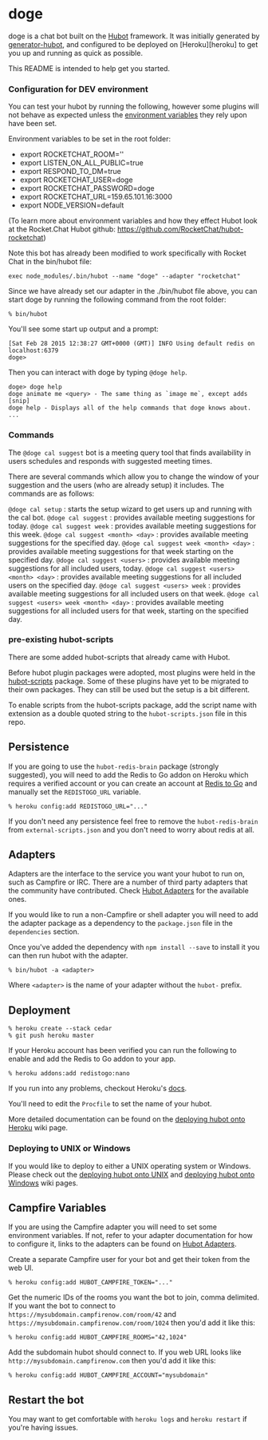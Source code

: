 # doge

doge is a chat bot built on the [Hubot][hubot] framework. It was
initially generated by [generator-hubot][generator-hubot], and configured to be
deployed on [Heroku][heroku] to get you up and running as quick as possible.

This README is intended to help get you started.

[hubot]: http://hubot.github.com
[generator-hubot]: https://github.com/github/generator-hubot

### Configuration for DEV environment
You can test your hubot by running the following, however some plugins will not
behave as expected unless the [environment variables](#configuration) they rely
upon have been set.

Environment variables to be set in the root folder:
* export ROCKETCHAT_ROOM=''
* export LISTEN_ON_ALL_PUBLIC=true
* export RESPOND_TO_DM=true
* export ROCKETCHAT_USER=doge
* export ROCKETCHAT_PASSWORD=doge
* export ROCKETCHAT_URL=159.65.101.16:3000
* export NODE_VERSION=default

(To learn more about environment variables and how they effect Hubot look at the Rocket.Chat Hubot github: https://github.com/RocketChat/hubot-rocketchat)

Note this bot has already been modified to work specifically with Rocket Chat in the bin/hubot file:

`exec node_modules/.bin/hubot --name "doge" --adapter "rocketchat"`

Since we have already set our adapter in the ./bin/hubot file above, you can start doge by running the following command from the root folder:

    % bin/hubot

You'll see some start up output and a prompt:

    [Sat Feb 28 2015 12:38:27 GMT+0000 (GMT)] INFO Using default redis on localhost:6379
    doge>

Then you can interact with doge by typing `@doge help`.

    doge> doge help
    doge animate me <query> - The same thing as `image me`, except adds [snip]
    doge help - Displays all of the help commands that doge knows about.
    ...

### Commands

The `@doge cal suggest` bot is a meeting query tool that finds availability in users schedules and responds with suggested meeting times.

There are several commands which allow you to change the window of your suggestion and the users (who are already setup) it includes. The commands are as follows:

`@doge cal setup` : starts the setup wizard to get users up and running with the cal bot.
`@doge cal suggest` : provides available meeting suggestions for today.
`@doge cal suggest week` : provides available meeting suggestions for this week.
`@doge cal suggest <month> <day>` : provides available meeting suggestions for the specified day.
`@doge cal suggest week <month> <day>` : provides available meeting suggestions for that week starting on the specified day.
`@doge cal suggest <users>` : provides available meeting suggestions for all included users, today.
`@doge cal suggest <users> <month> <day>` : provides available meeting suggestions for all included users on the specified day.
`@doge cal suggest <users> week` : provides available meeting suggestions for all included users on that week.
`@doge cal suggest <users> week <month> <day>` : provides available meeting suggestions for all included users for that week, starting on the specified day.

### pre-existing hubot-scripts

There are some added hubot-scripts that already came with Hubot.

Before hubot plugin packages were adopted, most plugins were held in the
[hubot-scripts][hubot-scripts] package. Some of these plugins have yet to be
migrated to their own packages. They can still be used but the setup is a bit
different.

To enable scripts from the hubot-scripts package, add the script name with
extension as a double quoted string to the `hubot-scripts.json` file in this
repo.

[hubot-scripts]: https://github.com/github/hubot-scripts

##  Persistence

If you are going to use the `hubot-redis-brain` package (strongly suggested),
you will need to add the Redis to Go addon on Heroku which requires a verified
account or you can create an account at [Redis to Go][redistogo] and manually
set the `REDISTOGO_URL` variable.

    % heroku config:add REDISTOGO_URL="..."

If you don't need any persistence feel free to remove the `hubot-redis-brain`
from `external-scripts.json` and you don't need to worry about redis at all.

[redistogo]: https://redistogo.com/

## Adapters

Adapters are the interface to the service you want your hubot to run on, such
as Campfire or IRC. There are a number of third party adapters that the
community have contributed. Check [Hubot Adapters][hubot-adapters] for the
available ones.

If you would like to run a non-Campfire or shell adapter you will need to add
the adapter package as a dependency to the `package.json` file in the
`dependencies` section.

Once you've added the dependency with `npm install --save` to install it you
can then run hubot with the adapter.

    % bin/hubot -a <adapter>

Where `<adapter>` is the name of your adapter without the `hubot-` prefix.

[hubot-adapters]: https://github.com/github/hubot/blob/master/docs/adapters.md

## Deployment

    % heroku create --stack cedar
    % git push heroku master

If your Heroku account has been verified you can run the following to enable
and add the Redis to Go addon to your app.

    % heroku addons:add redistogo:nano

If you run into any problems, checkout Heroku's [docs][heroku-node-docs].

You'll need to edit the `Procfile` to set the name of your hubot.

More detailed documentation can be found on the [deploying hubot onto
Heroku][deploy-heroku] wiki page.

### Deploying to UNIX or Windows

If you would like to deploy to either a UNIX operating system or Windows.
Please check out the [deploying hubot onto UNIX][deploy-unix] and [deploying
hubot onto Windows][deploy-windows] wiki pages.

[heroku-node-docs]: http://devcenter.heroku.com/articles/node-js
[deploy-heroku]: https://github.com/github/hubot/blob/master/docs/deploying/heroku.md
[deploy-unix]: https://github.com/github/hubot/blob/master/docs/deploying/unix.md
[deploy-windows]: https://github.com/github/hubot/blob/master/docs/deploying/windows.md

## Campfire Variables

If you are using the Campfire adapter you will need to set some environment
variables. If not, refer to your adapter documentation for how to configure it,
links to the adapters can be found on [Hubot Adapters][hubot-adapters].

Create a separate Campfire user for your bot and get their token from the web
UI.

    % heroku config:add HUBOT_CAMPFIRE_TOKEN="..."

Get the numeric IDs of the rooms you want the bot to join, comma delimited. If
you want the bot to connect to `https://mysubdomain.campfirenow.com/room/42`
and `https://mysubdomain.campfirenow.com/room/1024` then you'd add it like
this:

    % heroku config:add HUBOT_CAMPFIRE_ROOMS="42,1024"

Add the subdomain hubot should connect to. If you web URL looks like
`http://mysubdomain.campfirenow.com` then you'd add it like this:

    % heroku config:add HUBOT_CAMPFIRE_ACCOUNT="mysubdomain"

[hubot-adapters]: https://github.com/github/hubot/blob/master/docs/adapters.md

## Restart the bot

You may want to get comfortable with `heroku logs` and `heroku restart` if
you're having issues.
